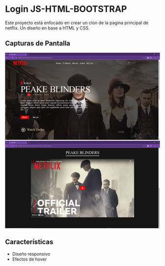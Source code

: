 # Login JS-HTML-BOOTSTRAP

Este proyecto está enfocado en crear un clon de la pagina principal de netflix. Un diseño en base a HTML y CSS.

## Capturas de Pantalla

![Home](./capturas/home.png)
![Home](./capturas/section%202.png)


## Características

- Diseño responsivo
- Efectos de hover